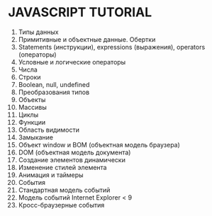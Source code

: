 # JAVASCRIPT TUTORIAL

1. Типы данных
2. Примитивные и объектные данные. Обертки
3. Statements (инструкции), expressions (выражения), operators (операторы)
4. Условные и логические операторы
5. Числа
6. Строки
7. Boolean, null, undefined
8. Преобразования типов
9. Объекты
10. Массивы
11. Циклы
12. Функции
13. Область видимости
14. Замыкание
15. Объект window и BOM (объектная модель браузера)
16. DOM (объектная модель документа)
17. Создание элементов динамически
18. Изменение стилей элемента
19. Анимация и таймеры
20. События
21. Стандартная модель событий
22. Модель событий Internet Explorer < 9
23. Кросс-браузерные события
